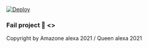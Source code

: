 [![Deploy](https://www.herokucdn.com/deploy/button.svg)](https://heroku.com/deploy?template=https://github.com/En-Cuzier/Alexa-Beta)
     </div>



### Fail project 🙂 <\>

Copyright by Amazone alexa 2021 / Queen alexa 2021
